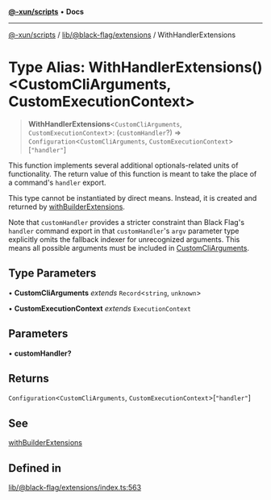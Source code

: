 [**@-xun/scripts**](../../../../README.md) • **Docs**

***

[@-xun/scripts](../../../../README.md) / [lib/@black-flag/extensions](../README.md) / WithHandlerExtensions

# Type Alias: WithHandlerExtensions()\<CustomCliArguments, CustomExecutionContext\>

> **WithHandlerExtensions**\<`CustomCliArguments`, `CustomExecutionContext`\>: (`customHandler`?) => `Configuration`\<`CustomCliArguments`, `CustomExecutionContext`\>\[`"handler"`\]

This function implements several additional optionals-related units of
functionality. The return value of this function is meant to take the place
of a command's `handler` export.

This type cannot be instantiated by direct means. Instead, it is created and
returned by [withBuilderExtensions](../functions/withBuilderExtensions.md).

Note that `customHandler` provides a stricter constraint than Black Flag's
`handler` command export in that `customHandler`'s `argv` parameter type
explicitly omits the fallback indexer for unrecognized arguments. This
means all possible arguments must be included in [CustomCliArguments](WithHandlerExtensions.md).

## Type Parameters

• **CustomCliArguments** *extends* `Record`\<`string`, `unknown`\>

• **CustomExecutionContext** *extends* `ExecutionContext`

## Parameters

• **customHandler?**

## Returns

`Configuration`\<`CustomCliArguments`, `CustomExecutionContext`\>\[`"handler"`\]

## See

[withBuilderExtensions](../functions/withBuilderExtensions.md)

## Defined in

[lib/@black-flag/extensions/index.ts:563](https://github.com/Xunnamius/xscripts/blob/57333eb95500d47b37fb5be30901f27ce55d7211/lib/@black-flag/extensions/index.ts#L563)
